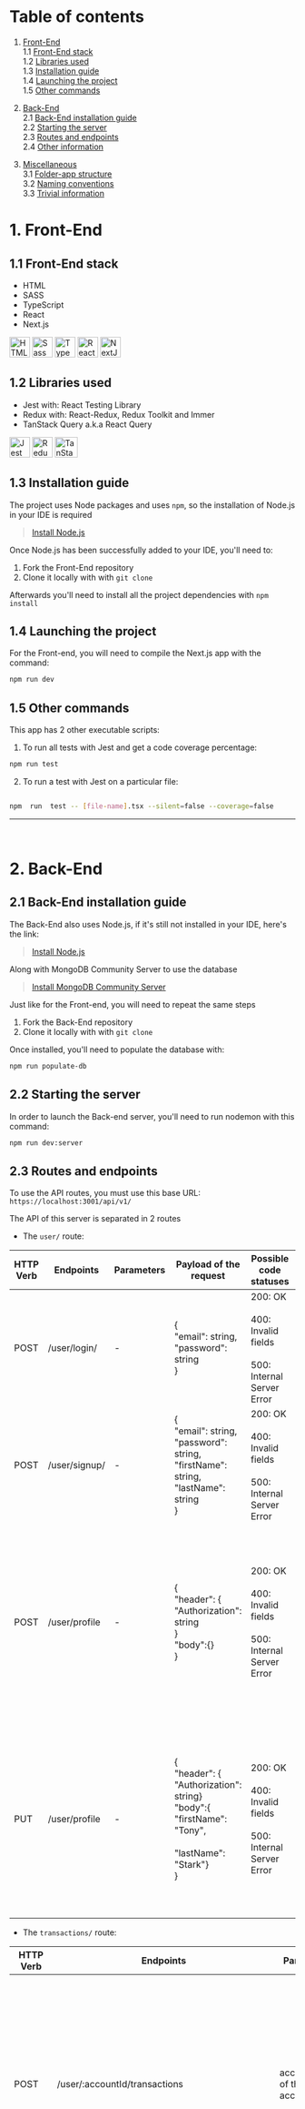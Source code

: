 
# Table of contents

1. [Front-End](#1-front-end) <br>
 1.1 [Front-End stack](#11-front-end-stack)<br>
 1.2 [Libraries used](#12-libraries-used)<br>
 1.3 [Installation guide](#13-installation-guide)<br>
 1.4 [Launching the project](#14-launching-the-project)<br>
 1.5 [Other commands](#15-other-commands)<br>

2. [Back-End](#2-back-end) <br>
   2.1 [Back-End installation guide](#21-back-end-installation-guide)<br>
   2.2 [Starting the server](#22-starting-the-server)<br>
   2.3 [Routes and endpoints](#23-routes-and-endpoints)<br>
   2.4 [Other information](#24-other-information)<br>

3. [Miscellaneous](#3-miscellaneous) <br>
   3.1 [Folder-app structure](#31-folder-app-structure) <br>
   3.2 [Naming conventions](#32-naming-conventions) <br>
   3.3 [Trivial information](#33-trivial-information) <br>

# 1. Front-End

## 1.1 Front-End stack

- HTML
- SASS
- TypeScript
- React
- Next.js

<a href="https://developer.mozilla.org/en-US/docs/Glossary/HTML5" target="_blank" rel="noreferrer" title="HTML5"><img src="https://raw.githubusercontent.com/danielcranney/readme-generator/main/public/icons/skills/html5-colored.svg" width="36" height="36" alt="HTML5" /></a>
<a href="https://sass-lang.com/" target="_blank" rel="noreferrer" title="SASS"><img src="https://raw.githubusercontent.com/danielcranney/readme-generator/main/public/icons/skills/sass-colored.svg" width="36" height="36" alt="Sass" /></a>
<a href="https://www.typescriptlang.org/" target="_blank" rel="noreferrer" title="TypeScript"><img src="https://raw.githubusercontent.com/danielcranney/readme-generator/main/public/icons/skills/typescript-colored.svg" width="36" height="36" alt="TypeScript" /></a>
<a href="https://reactjs.org/" target="_blank" rel="noreferrer" title="React"><img src="https://raw.githubusercontent.com/danielcranney/readme-generator/main/public/icons/skills/react-colored.svg" width="36" height="36" alt="React" /></a>
<a href="https://nextjs.org/docs" target="_blank" rel="noreferrer" title="Next.js"><img src="https://raw.githubusercontent.com/danielcranney/readme-generator/main/public/icons/skills/nextjs-colored.svg" width="36" height="36" alt="NextJs" /></a>

## 1.2 Libraries used

- Jest with: React Testing Library
- Redux with: React-Redux, Redux Toolkit and Immer
- TanStack Query a.k.a React Query

<a href="https://jestjs.io/" target="_blank" rel="noreferrer" title="Jest"><img src="https://cdn.jsdelivr.net/gh/devicons/devicon/icons/jest/jest-plain.svg" width="36" height="36" alt="Jest" /></a>
<a href="https://redux.js.org" target="_blank" rel="noreferrer" title="Redux"><img src="https://raw.githubusercontent.com/danielcranney/readme-generator/main/public/icons/skills/redux-colored.svg" width="36" height="36" alt="Redux" /></a>
<a  href="https://tanstack.com/"  target="_blank"  rel="noreferrer" title="TanStackQuery a.k.a React Query v4">
<img src="./public/images/svg/tanstack-query.svg" width="40" height="36" alt="TanStack Query(React Query)"/>
</a>

## 1.3 Installation guide

The project uses Node packages and uses `npm`, so the installation of Node.js in your IDE is required

> [Install Node.js](https://nodejs.org/en/)

Once Node.js has been successfully added to your IDE, you'll need to:

1. Fork the Front-End repository
2. Clone it locally with with `git clone`

Afterwards you'll need to install all the project dependencies with `npm install`

## 1.4 Launching the project

For the Front-end, you will need to compile the Next.js app with the command:

```bash
npm run dev
```

## 1.5 Other commands

This app has 2 other executable scripts:

1. To run all tests with Jest and get a code coverage percentage:

```bash
npm run test
```
  
2. To run a test with Jest on a particular file:

```bash

npm  run  test -- [file-name].tsx --silent=false --coverage=false

```

---
<br>

  
# 2. Back-End

## 2.1 Back-End installation guide

The Back-End also uses Node.js, if it's still not installed in your IDE, here's the link:

> [Install Node.js](https://nodejs.org/en/)

Along with MongoDB Community Server to use the database

>[Install MongoDB Community Server](https://www.mongodb.com/try/download/community)

Just like for the Front-end, you will need to repeat the same steps

1. Fork the Back-End repository
2. Clone it locally with with `git clone`

Once installed, you'll need to populate the database with:

```bash
npm run populate-db
```

## 2.2 Starting the server

In order to launch the Back-end server, you'll need to run nodemon with this command:

```bash
npm run dev:server
```

## 2.3 Routes and endpoints

To use the API routes, you must use this base URL: `https://localhost:3001/api/v1/`

The API of this server is separated in 2 routes

- The `user/` route:

| HTTP Verb | Endpoints     | Parameters | Payload of the request                                                                                             | Possible code statuses                                               | Payload of the response                                                                                                                                                                             | Description of the body                                                 |
| --------- | ------------- | ---------- | ------------------------------------------------------------------------------------------------------------------ | -------------------------------------------------------------------- | --------------------------------------------------------------------------------------------------------------------------------------------------------------------------------------------------- | ----------------------------------------------------------------------- |
| POST      | /user/login/  | -          | {<br>   "email": string,<br>   "password": string<br>}                                                             | 200: OK<br><br>400: Invalid fields<br><br>500: Internal Server Error | {<br>  "token": string<br>}                                                                                                                                                                         | Gives a JSON Web Token when the user fills the<br>form fields correctly |
| POST      | /user/signup/ | -          | {<br>  "email": string,<br>  "password": string,<br>  "firstName": string,<br>  "lastName": string<br>}            | 200: OK<br><br>400: Invalid fields<br><br>500: Internal Server Error | {<br> "status":0,<br> "message": string,<br> "body":{<br>   "id":string,<br>   "email": string,<br>  }<br>}                                                                                         | Creates the user in the database and sends back an id and an email      |
| POST      | /user/profile | -          | {<br>"header": {<br> "Authorization": string<br>}<br>"body":{}<br>}                                                | 200: OK<br><br>400: Invalid fields<br><br>500: Internal Server Error | {  "status": number,<br>  "message": string,<br>  "body": {    "email": string,    "firstName": string,    "lastName": string,    "createdAt": Date,    "updatedAt": Date,    "id": string  }<br>}  | Retrieves the profile data of the user                                  |
| PUT       | /user/profile | -          | {<br>"header": { "Authorization": string}<br>"body":{<br>  "firstName": "Tony",<br><br>  "lastName": "Stark"}<br>} | 200: OK<br><br>400: Invalid fields<br><br>500: Internal Server Error | {  "status": number,  <br> "message": string, <br> "body": {    "email": string,    "firstName": string,    "lastName": string,    "createdAt": Date,    "updatedAt": Date,    "id": string  }<br>} | Modifies the first and/or last name of the user                         |

- The `transactions/` route:

| HTTP Verb | Endpoints                                          | Parameters                                                                     | Payload of the request                                                                                                                                                                                                                               | Possible code statuses                                                                                                                     | Payload of the response                                                                                                                                                              | Description of the body                                                                                                                                                                            |
| --------- | -------------------------------------------------- | ------------------------------------------------------------------------------ | ---------------------------------------------------------------------------------------------------------------------------------------------------------------------------------------------------------------------------------------------------- | ------------------------------------------------------------------------------------------------------------------------------------------ | ------------------------------------------------------------------------------------------------------------------------------------------------------------------------------------ | -------------------------------------------------------------------------------------------------------------------------------------------------------------------------------------------------- |
| POST      | /user/:accountId/transactions                      | accountId: ID of the bank account                                              | {<br> "header":{ <br>   "Authorization": string<br>  },<br><br> "body":{<br>  accountId: string<br> }<br>}                                                                                                                                           | 200: OK<br><br>400: Bad request<br><br>401: Unauthenticated<br><br>403: Unauthorized<br><br>404: Not found<br><br>500: Internal error      | [<br> {<br>  transactionId: string,<br>  date: Date,<br>  description: string,<br>  amount: number,<br>  balance: number<br> },<br>...<br>]                                          | Returns an array of all the transactions<br>containing their<br>- transaction ID<br>- their date<br>- their description<br>- their amount<br>-the account balance after the transaction            |
| POST      | /user/:accountId/transactions/:transactionId       | accountId: ID of the bank account <br><br>transactionId: ID of the transaction | {<br> "header": {<br>  "Authorization": string<br>}<br> "body":{<br>  accountId: string,<br>  transactionId: string<br> }<br>}                                                                                                                       | 200: OK<br><br>400: Bad request<br><br>401: Unauthenticated<br><br>403: Unauthorized<br><br>404: Not found<br><br>500: Internal error      | {<br> transactionId: string,<br> date:Date,<br> description:string,<br> amount:number,<br> balance:number,<br> transactionType: number,<br> category: string,<br> notes: string<br>} | Returns an object of a particular transaction<br>containing more information about it such as:<br><br>- the type of transaction<br><br>- the category<br><br>- the notes left by the account owner |
| POST      | /user/:accountId/transactions/:transactionId/other | accountId: ID of the bank account<br><br>transactionId: ID of the transaction  | {<br>  "header": {<br>   "Authorization": string<br>  }<br>  "body":{<br>   accountId: string,<br>   transactionId: string,<br>   infoToAdd: {<br>     transactionType: string,<br>     category: string,<br>     notes: string,<br>   }<br>  }<br>} | 201: Created<br><br>400: Bad request<br><br>401: Unauthenticated<br><br>403: Unauthorized<br><br>404: Not found<br><br>500: Internal error | {<br> message: string<br>}                                                                                                                                                           | Returns a message saying if the infos were <br>successfully added or not                                                                                                                           |
| PUT       | /user/:accountId/transactions/:transactionId/other | accountId: ID of the bank account <br><br>transactionId: ID of the transaction | {<br> "header":{<br>  "Authorization":string<br> }<br><br> "body":{<br>  accountId:string,<br>  transactionId:string,<br>  infoToModify:{<br>   transactionType:string,<br>   category:string,<br>   notes:string<br>  }<br> }<br>}                  | 201: Created<br><br>400: Bad request<br><br>401: Unauthenticated<br><br>403: Unauthorized<br><br>404: Not found<br><br>500: Internal error | <br>{<br> message: string<br>}                                                                                                                                                       | Returns a message saying if the infos were<br>successfully changed or not                                                                                                                          |
| DELETE    | /user/:accountId/transactions/:transactionId/other | accountId: ID of the bank account <br><br>transactionId: ID of the transaction | {<br> "header":{<br>  "Authorization":string<br> }<br> "body":{<br>  accountId:string,<br>  transactionId:string,<br>  infoToAdd:{<br>   transactionType:boolean,<br>   category:boolean,<br>   notes:boolean,<br>  }<br> }<br>}                     | 200: OK<br><br>400: Bad request<br><br>401: Unauthenticated<br><br>403: Unauthorized<br><br>404: Not found<br><br>500: Internal error      | <br>{<br> message: string<br>}                                                                                                                                                       | Returns a message saying if the infos were<br>successfully deleted or not                                                                                                                          |  |

## 2.4 Other information

To view a more detailed installation guide, you can go on the
[repository of the Back-End](https://github.com/OpenClassrooms-Student-Center/Project-10-Bank-API) of the project

---
<br>
  
# 3. Miscellaneous

## 3.1 Folder app structure

Here's the current folders structure for the application

```bash

P13/
|
|
|– argent-bank/
|  |
|  |– ...
|
|
|
|– P10-Bank-API
|  |
|  |– ...

```

## 3.2 Naming conventions

- File and folder names: `kebab-case`

   example: `helper-functions.tsx`

- CSS: `kebab-case`
 examples:

  ```css
  .main-page{...};
  --bg-primary: red;
  ```

- JS: `camelCase`, ⁣`PascalCase` and `SNAKE_CASE`

 1. For variable names: `camelCase`
 2. For class and component names: `PascalCase`
 3. For contextualized constants names: `SNAKE_CASE`

 examples:

 ```js
 const dataValues = [{value: 5}, {value: 2}];

 class Service{...}

 function Header(){...}

 const MAX_32_BIT_UNSIGNED_INTEGER = 2_147_483_647;
 ```


## 3.3 Trivial information
This project has: 
 
 - A responsive design
 - A dark/light theme
 - A Swagger API documentation with this address: http://localhost:3001/api-docs/#/
  